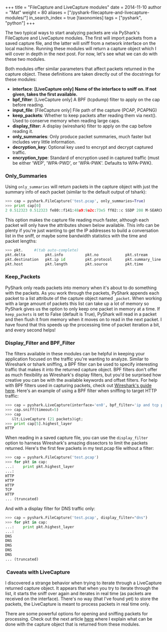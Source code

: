 +++
title = "FileCapture and LiveCapture modules"
date = 2014-11-10
author = "Mat"
weight = 80
aliases = ["/pyshark-filecapture-and-livecapture-modules/"]
in_search_index = true
[taxonomies]
tags = ["pyshark", "python"]
+++

The two typical ways to start analyzing packets are via PyShark's FileCapture and LiveCapture modules. The first will import packets from a saved capture file, and the latter will sniff from a network interface on the local machine. Running these modules will return a capture object which I will cover in depth in the next post. For now, let's see what we can do with these two modules.

<!-- more -->
Both modules offer similar parameters that affect packets returned in the capture object. These definitions are taken directly out of the docstrings for these modules:

  * **interface**: **[LiveCapture only]** **Name of the interface to sniff on. If not given, takes the first available.**  
  * **bpf_filter**: [LiveCapture only] A BPF (tcpdump) filter to apply on the cap before reading.
  * **input_file**: [FileCapture only] File path of the capture (PCAP, PCAPNG)
  * **keep_packets**: Whether to keep packets after reading them via next(). Used to conserve memory when reading large caps.
  * **display_filter:** A display (wireshark) filter to apply on the cap before reading it.
  * **only_summaries**: Only produce packet summaries, much faster but includes very little information.
  * **decryption_key**: Optional key used to encrypt and decrypt captured traffic.
  * **encryption_type**: Standard of encryption used in captured traffic (must be either 'WEP', 'WPA-PWD', or 'WPA-PWK'. Defaults to WPA-PWK).

### Only_Summaries

Using `only_summaries` will return packets in the capture object with just the summary info of each packet (similar to the default output of tshark):

```python
>>> cap = pyshark.FileCapture('test.pcap', only_summaries=True)
>>> print cap[0]
2 0.512323 0.512323 fe80::f141:48a9:9a2c:73e5 ff02::c SSDP 208 M-SEARCH * HTTP/
```

This option makes the capture file reading much faster, although each packet will only have the attributes shown below available. This info can be plenty if you're just wanting to get the IP addresses to build a conversation list in the sniff, or maybe some bandwidth statistics with the time and packet lengths:

```python
>>> pkt.     #(tab auto-complete)
pkt.delta         pkt.info          pkt.no            pkt.stream        pkt.window
pkt.destination   pkt.ip id         pkt.protocol      pkt.summary_line
pkt.host          pkt.length        pkt.source        pkt.time
```

### **Keep_Packets**

PyShark only reads packets into memory when it's about to do something with the packets. As you work through the packets, PyShark appends each packet to a list attribute of the capture object named `_packet`. When working with a large amount of packets this list can take up a lot of memory so PyShark gives us the option to only keep one packet in memory at a time. If `keep_packets` is set to False (default is True), PyShark will read in a packet and then flush it from memory when it moves on to read in the next packet. I have found that this speeds up the processing time of packet iteration a bit, and every second helps!

### Display_Filter and BPF_Filter

The filters available in these modules can be helpful in keeping your application focused on the traffic you're wanting to analyze. Similar to Wireshark or tshark sniffing, a BPF filter can be used to specify interesting traffic that makes it into the returned capture object. BPF filters don't offer as much flexibility as Wireshark's display filters, but you'd be surprised how creative you can be with the available keywords and offset filters. For help with BPF filters used in capturing packets, check out <a title="Wireshark Capture Filters" href="http://wiki.wireshark.org/CaptureFilters" target="_blank">Wireshark's guide here</a>. Here's an example of using a BPF filter when sniffing to target HTTP traffic:

```python
>>> cap = pyshark.LiveCapture(interface='en0', bpf_filter='ip and tcp port 80')
>>> cap.sniff(timeout=5)
>>> cap
   &lt;LiveCapture (21 packets)&gt;
>>> print cap[5].highest_layer
HTTP
```

When reading in a saved capture file, you can use the `display_filter` option to harness Wireshark's amazing dissectors to limit the packets returned. Here's the first few packets in my test.pcap file without a filter:

```python
>>> cap = pyshark.FileCapture('test.pcap')
>>> for pkt in cap:
...:    print pkt.highest_layer
...:
HTTP
HTTP
HTTP
TCP
HTTP
... (truncated)
```

And with a display filter for DNS traffic only:

```python
>>> cap = pyshark.FileCapture('test.pcap', display_filter="dns")
>>> for pkt in cap:
...:    print pkt.highest_layer
...:
DNS
DNS
DNS
DNS
DNS
... (truncated)
```

###  Caveats with LiveCapture

I discovered a strange behavior when trying to iterate through a LiveCapture returned capture object. It appears that when you try to iterate through the list, it starts the sniff over again and iterates in real time (as packets are received on the interface). There's no way (that I've found yet) to store the packets, the LiveCapture is meant to process packets in real time only.

There are some powerful options for opening and sniffing packets for processing. Check out the next article [here](../capture-object/ "PyShark – Using the capture Object") where I explain what can be done with the capture object that is returned from these modules.